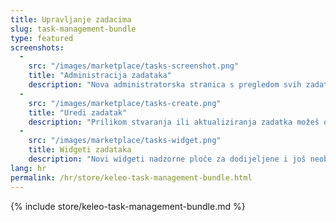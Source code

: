 ```yaml
---
title: Upravljanje zadacima
slug: task-management-bundle
type: featured
screenshots:
  - 
    src: "/images/marketplace/tasks-screenshot.png"
    title: "Administracija zadataka"
    description: "Nova administratorska stranica s pregledom svih zadataka s evidentiranim vremenima, stanjima i dodjelama zadataka"
  - 
    src: "/images/marketplace/tasks-create.png"
    title: "Uredi zadatak"
    description: "Prilikom stvaranja ili aktualiziranja zadatka možeš odrediti ta polja"
  - 
    src: "/images/marketplace/tasks-widget.png"
    title: Widgeti zadataka
    description: "Novi widgeti nadzorne ploče za dodijeljene i još neobavljene zadatke"
lang: hr
permalink: /hr/store/keleo-task-management-bundle.html
---
```


{% include store/keleo-task-management-bundle.md %}
